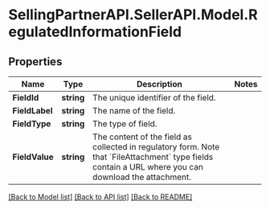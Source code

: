 # SellingPartnerAPI.SellerAPI.Model.RegulatedInformationField
## Properties

Name | Type | Description | Notes
------------ | ------------- | ------------- | -------------
**FieldId** | **string** | The unique identifier of the field. | 
**FieldLabel** | **string** | The name of the field. | 
**FieldType** | **string** | The type of field. | 
**FieldValue** | **string** | The content of the field as collected in regulatory form. Note that &#x60;FileAttachment&#x60; type fields contain a URL where you can download the attachment. | 

[[Back to Model list]](../README.md#documentation-for-models) [[Back to API list]](../README.md#documentation-for-api-endpoints) [[Back to README]](../README.md)

